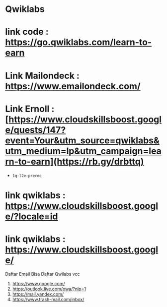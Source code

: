 # Qwiklabs

# link code : https://go.qwiklabs.com/learn-to-earn
# Link Mailondeck : https://www.emailondeck.com/
# Link Ernoll : [https://www.cloudskillsboost.google/quests/147?event=Your&utm_source=qwiklabs&utm_medium=lp&utm_campaign=learn-to-earn](https://rb.gy/drbttq)
-  ```console  
   1q-l2e-prereq
    ```
# link qwiklabs : https://www.cloudskillsboost.google/?locale=id
# link qwiklabs : https://www.cloudskillsboost.google/ 

Daftar Email Bisa Daftar Qwilabs vcc 

1. https://www.google.com/
2. https://outlook.live.com/owa/?nlp=1
3. https://mail.yandex.com/
4. https://www.trash-mail.com/inbox/
